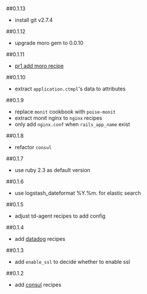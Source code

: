 ##0.1.13
* install git v2.7.4

##0.1.12
* upgrade moro gem to 0.0.10

##0.1.11
* [pr1 add moro recipe](https://github.com/sudo-recruit/pita/pull/1)

##0.1.10
* extract `application.ctmpl`'s data to attributes

##0.1.9
* replace `monit` cookbook with `poise-monit`
* extract monit nginx to `nginx` recipes
* only add `nginx.conf` when `rails_app_name` exist

##0.1.8
* refactor `consul`

##0.1.7
* use ruby 2.3 as default version

##0.1.6
* use logstash_dateformat %Y.%m. for elastic search

##0.1.5
* adjust td-agent recipes to add config

##0.1.4
* add [datadog](https://github.com/DataDog/chef-datadog) recipes

##0.1.3
* add `enable_ssl` to decide whether to enable ssl

##0.1.2
* add [consul](https://www.consul.io/) recipes